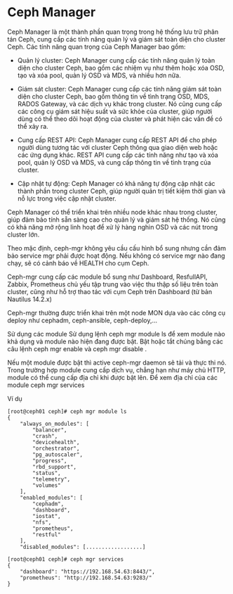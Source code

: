 # Ceph Manager
Ceph Manager là một thành phần quan trọng trong hệ thống lưu trữ phân tán Ceph, cung cấp các tính năng quản lý và giám sát toàn diện cho cluster Ceph. Các tính năng quan trọng của Ceph Manager bao gồm:

-  Quản lý cluster: Ceph Manager cung cấp các tính năng quản lý toàn diện cho cluster Ceph, bao gồm các nhiệm vụ như thêm hoặc xóa OSD, tạo và xóa pool, quản lý OSD và MDS, và nhiều hơn nữa.

-  Giám sát cluster: Ceph Manager cung cấp các tính năng giám sát toàn diện cho cluster Ceph, bao gồm thông tin về tình trạng OSD, MDS, RADOS Gateway, và các dịch vụ khác trong cluster. Nó cũng cung cấp các công cụ giám sát hiệu suất và sức khỏe của cluster, giúp người dùng có thể theo dõi hoạt động của cluster và phát hiện các vấn đề có thể xảy ra.

-  Cung cấp REST API: Ceph Manager cung cấp REST API để cho phép người dùng tương tác với cluster Ceph thông qua giao diện web hoặc các ứng dụng khác. REST API cung cấp các tính năng như tạo và xóa pool, quản lý OSD và MDS, và cung cấp thông tin về tình trạng của cluster.

-  Cập nhật tự động: Ceph Manager có khả năng tự động cập nhật các thành phần trong cluster Ceph, giúp người quản trị tiết kiệm thời gian và nỗ lực trong việc cập nhật cluster.

Ceph Manager có thể triển khai trên nhiều node khác nhau trong cluster, giúp đảm bảo tính sẵn sàng cao cho quản lý và giám sát hệ thống. Nó cũng có khả năng mở rộng linh hoạt để xử lý hàng nghìn OSD và các nút trong cluster lớn.

Theo mặc định, ceph-mgr không yêu cầu cấu hình bổ sung nhưng cần đảm bảo service mgr phải được hoạt động. Nếu không có service mgr nào đang chạy, sẽ có cảnh báo về HEALTH cho cụm Ceph.

Ceph-mgr cung cấp các module bổ sung như Dashboard, ResfullAPI, Zabbix, Prometheus chủ yếu tập trung vào việc thu thập số liệu trên toàn cluster, cũng như hỗ trợ thao tác với cụm Ceph trên Dashboard (từ bản Nautilus 14.2.x)

Ceph-mgr thường được triển khai trên một node MON dựa vào các công cụ deploy như cephadm, ceph-ansible, ceph-deploy,...

Sử dụng các module
Sử dụng lệnh ceph mgr module ls để xem module nào khả dụng và module nào hiện đang được bật. Bật hoặc tắt chúng bằng các câu lệnh ceph mgr enable <module> và ceph mgr disable <module>.

Nếu một module được bật thì active ceph-mgr daemon sẽ tải và thực thi nó. Trong trường hợp module cung cấp dịch vụ, chẳng hạn như máy chủ HTTP, module có thể cung cấp địa chỉ khi được bật lên. Để xem địa chỉ của các module ceph mgr services

Ví dụ

    [root@ceph01 ceph]# ceph mgr module ls
    {
        "always_on_modules": [
            "balancer",
            "crash",
            "devicehealth",
            "orchestrator",
            "pg_autoscaler",
            "progress",
            "rbd_support",
            "status",
            "telemetry",
            "volumes"
        ],
        "enabled_modules": [
            "cephadm",
            "dashboard",
            "iostat",
            "nfs",
            "prometheus",
            "restful"
        ],
        "disabled_modules": [..................]

    [root@ceph01 ceph]# ceph mgr services
    {
        "dashboard": "https://192.168.54.63:8443/",
        "prometheus": "http://192.168.54.63:9283/"
    }


